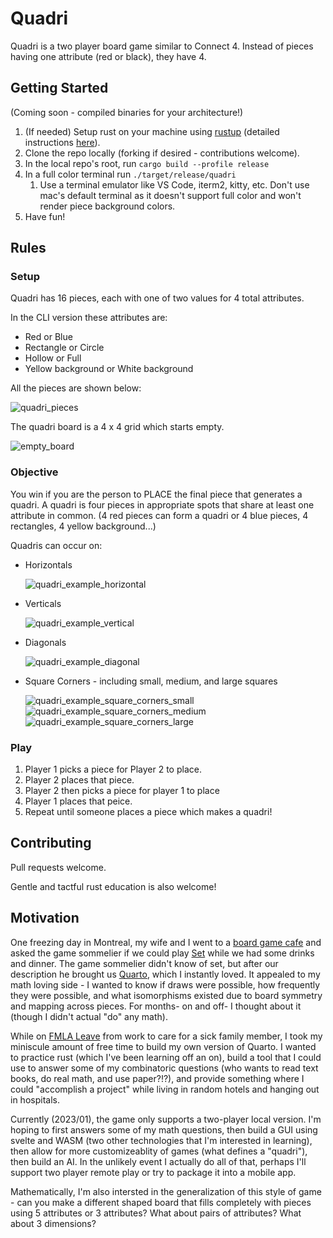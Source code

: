 # Quadri 

Quadri is a two player board game similar to Connect 4. Instead of pieces having one attribute (red or black), they have 4.

## Getting Started

(Coming soon - compiled binaries for your architecture!)

1. (If needed) Setup rust on your machine using [rustup](https://rustup.rs/) (detailed instructions [here](https://rust-lang.github.io/rustup/installation/index.html)).
2. Clone the repo locally (forking if desired - contributions welcome).
3. In the local repo's root, run `cargo build --profile release`
4. In a full color terminal run `./target/release/quadri`
   1. Use a terminal emulator like VS Code, iterm2, kitty, etc. Don't use mac's default terminal as it doesn't support full color and won't render piece background colors.
5. Have fun!

## Rules 

### Setup

Quadri has 16 pieces, each with one of two values for 4 total attributes. 

In the CLI version these attributes are:
- Red or Blue 
- Rectangle or Circle
- Hollow or Full
- Yellow background or White background

All the pieces are shown below:

![quadri_pieces](docs/images/quadri_pieces.png)

The quadri board is a 4 x 4 grid which starts empty. 

![empty_board](docs/images/empty_board.png)

### Objective

You win if you are the person to PLACE the final piece that generates a quadri. A quadri is four pieces in appropriate spots that share at least one attribute in common. (4 red pieces can form a quadri or 4 blue pieces, 4 rectangles, 4 yellow background...)

Quadris can occur on:

- Horizontals

    ![quadri_example_horizontal](docs/images/quadri_examples/quadri_ex_horizontal.png)
- Verticals
  
    ![quadri_example_vertical](docs/images/quadri_examples/quadri_ex_vertical.png)
- Diagonals
  
    ![quadri_example_diagonal](docs/images/quadri_examples/quadri_ex_diagonal.png)
- Square Corners - including small, medium, and large squares
  
    ![quadri_example_square_corners_small](docs/images/quadri_examples/quadri_ex_square_small.png) ![quadri_example_square_corners_medium](docs/images/quadri_examples/quadri_ex_square_med.png) ![quadri_example_square_corners_large](docs/images/quadri_examples/quadri_ex_square_large.png)

### Play 

1. Player 1 picks a piece for Player 2 to place.
2. Player 2 places that piece.
3. Player 2 then picks a piece for player 1 to place
4. Player 1 places that peice. 
5. Repeat until someone places a piece which makes a quadri!

## Contributing

Pull requests welcome.

Gentle and tactful rust education is also welcome!

## Motivation

One freezing day in Montreal, my wife and I went to a [board game cafe](http://colonelmoutarde.ca/) and asked the game sommelier if we could play [Set](https://smart-games.org/en/set/) while we had some drinks and dinner. The game sommelier didn't know of set, but after our description he brought us [Quarto](https://boardgamegeek.com/boardgame/681/quarto), which I instantly loved. It appealed to my math loving side - I wanted to know if draws were possible, how frequently they were possible, and what isomorphisms existed due to board symmetry and mapping across pieces. For months- on and off- I thought about it (though I didn't actual "do" any math).

While on [FMLA Leave](https://en.wikipedia.org/wiki/Family_and_Medical_Leave_Act_of_1993) from work to care for a sick family member, I took my miniscule amount of free time to build my own version of Quarto. I wanted to practice rust (which I've been learning off an on), build a tool that I could use to answer some of my combinatoric questions (who wants to read text books, do real math, and use paper?!?), and provide something where I could "accomplish a project" while living in random hotels and hanging out in hospitals. 

Currently (2023/01), the game only supports a two-player local version. I'm hoping to first answers some of my math questions, then build a GUI using svelte and WASM (two other technologies that I'm interested in learning), then allow for more customizeablity of games (what defines a "quadri"), then build an AI. In the unlikely event I actually do all of that, perhaps I'll support two player remote play or try to package it into a mobile app.

Mathematically, I'm also intersted in the generalization of this style of game - can you make a different shaped board that fills completely with pieces using 5 attributes or 3 attributes? What about pairs of attributes? What about 3 dimensions?

